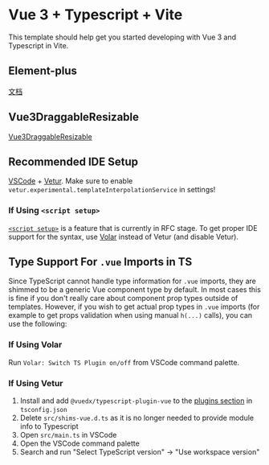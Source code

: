 <!--
 * @Author: lu
 * @Date: 2021-07-24 14:15:43
 * @LastEditTime: 2021-07-27 17:59:28
 * @FilePath: \vue3-ts-study\README.md
 * @Description:
-->

# Vue 3 + Typescript + Vite

This template should help get you started developing with Vue 3 and Typescript in Vite.

## Element-plus

[文档](https://element-plus.gitee.io/#/zh-CN/component/dialog)

## Vue3DraggableResizable

[Vue3DraggableResizable](https://github.com/a7650/vue3-draggable-resizable/blob/main/docs/document_zh.md)

## Recommended IDE Setup

[VSCode](https://code.visualstudio.com/) + [Vetur](https://marketplace.visualstudio.com/items?itemName=octref.vetur). Make sure to enable `vetur.experimental.templateInterpolationService` in settings!

### If Using `<script setup>`

[`<script setup>`](https://github.com/vuejs/rfcs/pull/227) is a feature that is currently in RFC stage. To get proper IDE support for the syntax, use [Volar](https://marketplace.visualstudio.com/items?itemName=johnsoncodehk.volar) instead of Vetur (and disable Vetur).

## Type Support For `.vue` Imports in TS

Since TypeScript cannot handle type information for `.vue` imports, they are shimmed to be a generic Vue component type by default. In most cases this is fine if you don't really care about component prop types outside of templates. However, if you wish to get actual prop types in `.vue` imports (for example to get props validation when using manual `h(...)` calls), you can use the following:

### If Using Volar

Run `Volar: Switch TS Plugin on/off` from VSCode command palette.

### If Using Vetur

1. Install and add `@vuedx/typescript-plugin-vue` to the [plugins section](https://www.typescriptlang.org/tsconfig#plugins) in `tsconfig.json`
2. Delete `src/shims-vue.d.ts` as it is no longer needed to provide module info to Typescript
3. Open `src/main.ts` in VSCode
4. Open the VSCode command palette
5. Search and run "Select TypeScript version" -> "Use workspace version"
